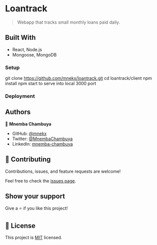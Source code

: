 # Loantrack

> Webapp that tracks small monthly loans paid daily.

## Built With

- React, Node.js
- Mongoose, MongoDB

### Setup

git clone https://github.com/mnekx/loantrack.git
cd loantrack/client
npm install
npm start to serve into local 3000 port

### Deployment

## Authors

👤 **Mnemba Chambuya**

- GitHub: [@mnekx](https://github.com/mnekx)
- Twitter: [@MnembaChambuya](https://twitter.com/MnembaChambuya)
- LinkedIn: [mnemba-chambuya](https://linkedin.com/in/mnemba-chambuya)

## 🤝 Contributing

Contributions, issues, and feature requests are welcome!

Feel free to check the [issues page](../../issues/).

## Show your support

Give a ⭐️ if you like this project!

## 📝 License

This project is [MIT](./MIT.md) licensed.
